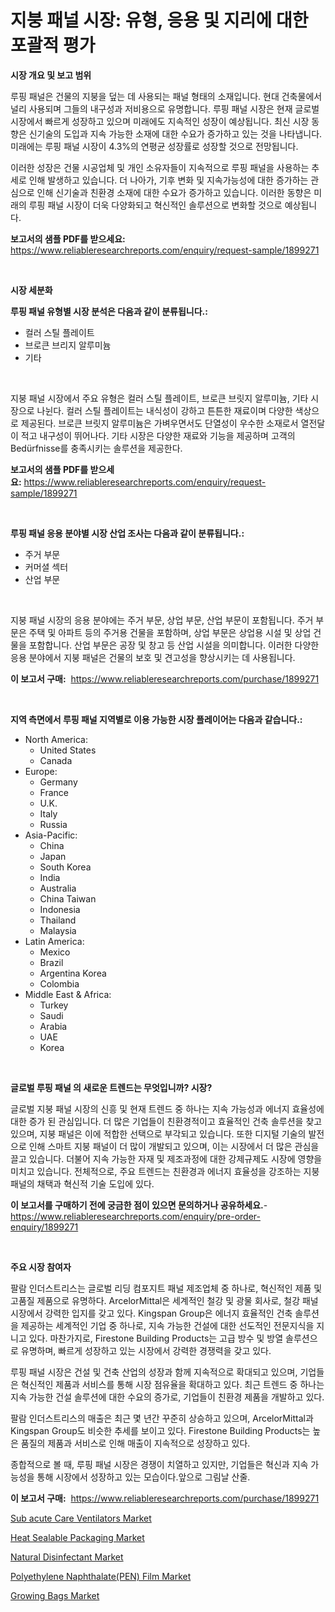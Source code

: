 <p><h1>지붕 패널 시장: 유형, 응용 및 지리에 대한 포괄적 평가</h1></p><p><strong>시장 개요 및 보고 범위</strong></p>
<p><p>루핑 패널은 건물의 지붕을 덮는 데 사용되는 패널 형태의 소재입니다. 현대 건축물에서 널리 사용되며 그들의 내구성과 저비용으로 유명합니다. 루핑 패널 시장은 현재 글로벌 시장에서 빠르게 성장하고 있으며 미래에도 지속적인 성장이 예상됩니다. 최신 시장 동향은 신기술의 도입과 지속 가능한 소재에 대한 수요가 증가하고 있는 것을 나타냅니다. 미래에는 루핑 패널 시장이 4.3%의 연평균 성장률로 성장할 것으로 전망됩니다. </p><p>이러한 성장은 건물 시공업체 및 개인 소유자들이 지속적으로 루핑 패널을 사용하는 추세로 인해 발생하고 있습니다. 더 나아가, 기후 변화 및 지속가능성에 대한 증가하는 관심으로 인해 신기술과 친환경 소재에 대한 수요가 증가하고 있습니다. 이러한 동향은 미래의 루핑 패널 시장이 더욱 다양화되고 혁신적인 솔루션으로 변화할 것으로 예상됩니다.</p></p>
<p><strong>보고서의 샘플 PDF를 받으세요:</strong> <a href="https://www.reliableresearchreports.com/enquiry/request-sample/1899271">https://www.reliableresearchreports.com/enquiry/request-sample/1899271</a></p>
<p>&nbsp;</p>
<p><strong>시장 세분화</strong></p>
<p><strong>루핑 패널 유형별 시장 분석은 다음과 같이 분류됩니다.:</strong></p>
<p><ul><li>컬러 스틸 플레이트</li><li>브로큰 브리지 알루미늄</li><li>기타</li></ul></p>
<p>&nbsp;</p>
<p><p>지붕 패널 시장에서 주요 유형은 컬러 스틸 플레이트, 브로큰 브릿지 알루미늄, 기타 시장으로 나뉜다. 컬러 스틸 플레이트는 내식성이 강하고 튼튼한 재료이며 다양한 색상으로 제공된다. 브로큰 브릿지 알루미늄은 가벼우면서도 단열성이 우수한 소재로서 열전달이 적고 내구성이 뛰어나다. 기타 시장은 다양한 재료와 기능을 제공하며 고객의 Bedürfnisse를 충족시키는 솔루션을 제공한다.</p></p>
<p><strong>보고서의 샘플 PDF를 받으세요:</strong>&nbsp;<a href="https://www.reliableresearchreports.com/enquiry/request-sample/1899271">https://www.reliableresearchreports.com/enquiry/request-sample/1899271</a></p>
<p>&nbsp;</p>
<p><strong> 루핑 패널 응용 분야별 시장 산업 조사는 다음과 같이 분류됩니다.:</strong></p>
<p><ul><li>주거 부문</li><li>커머셜 섹터</li><li>산업 부문</li></ul></p>
<p>&nbsp;</p>
<p><p>지붕 패널 시장의 응용 분야에는 주거 부문, 상업 부문, 산업 부문이 포함됩니다. 주거 부문은 주택 및 아파트 등의 주거용 건물을 포함하며, 상업 부문은 상업용 시설 및 상업 건물을 포함합니다. 산업 부문은 공장 및 창고 등 산업 시설을 의미합니다. 이러한 다양한 응용 분야에서 지붕 패널은 건물의 보호 및 견고성을 향상시키는 데 사용됩니다.</p></p>
<p><strong>이 보고서 구매:</strong>&nbsp; <a href="https://www.reliableresearchreports.com/purchase/1899271">https://www.reliableresearchreports.com/purchase/1899271</a></p>
<p>&nbsp;</p>
<p><strong>지역 측면에서 루핑 패널 지역별로 이용 가능한 시장 플레이어는 다음과 같습니다.:</strong></p>
<p><ul>
    <li>
        North America:
        <ul>
            <li>United States</li>
            <li>Canada</li>
        </ul>
    </li>
    <li>
        Europe:
        <ul>
            <li>Germany</li>
            <li>France</li>
            <li>U.K.</li>
            <li>Italy</li>
            <li>Russia</li>
        </ul>
    </li>
    <li>
        Asia-Pacific:
        <ul>
            <li>China</li>
            <li>Japan</li>
            <li>South Korea</li>
            <li>India</li>
            <li>Australia</li>
            <li>China Taiwan</li>
            <li>Indonesia</li>
            <li>Thailand</li>
            <li>Malaysia</li>
        </ul>
    </li>
    <li>
        Latin America:
        <ul>
            <li>Mexico</li>
            <li>Brazil</li>
            <li>Argentina Korea</li>
            <li>Colombia</li>
        </ul>
    </li>
    <li>
        Middle East & Africa:
        <ul>
            <li>Turkey</li>
            <li>Saudi</li>
            <li>Arabia</li>
            <li>UAE</li>
            <li>Korea</li>
        </ul>
    </li>
    </ul></p>
<p>&nbsp;</p>
<p><strong>글로벌 루핑 패널 의 새로운 트렌드는 무엇입니까? 시장?</strong></p>
<p><p>글로벌 지붕 패널 시장의 신흥 및 현재 트렌드 중 하나는 지속 가능성과 에너지 효율성에 대한 증가 된 관심입니다. 더 많은 기업들이 친환경적이고 효율적인 건축 솔루션을 찾고 있으며, 지붕 패널은 이에 적합한 선택으로 부각되고 있습니다. 또한 디지털 기술의 발전으로 인해 스마트 지붕 패널이 더 많이 개발되고 있으며, 이는 시장에서 더 많은 관심을 끌고 있습니다. 더불어 지속 가능한 자재 및 제조과정에 대한 강제규제도 시장에 영향을 미치고 있습니다. 전체적으로, 주요 트렌드는 친환경과 에너지 효율성을 강조하는 지붕 패널의 채택과 혁신적 기술 도입에 있다.</p></p>
<p><strong>이 보고서를 구매하기 전에 궁금한 점이 있으면 문의하거나 공유하세요.</strong>- <a href="https://www.reliableresearchreports.com/enquiry/pre-order-enquiry/1899271">https://www.reliableresearchreports.com/enquiry/pre-order-enquiry/1899271</a></p>
<p>&nbsp;</p>
<p><strong>주요 시장 참여자</strong></p>
<p><p>팔람 인더스트리스는 글로벌 리딩 컴포지트 패널 제조업체 중 하나로, 혁신적인 제품 및 고품질 제품으로 유명하다. ArcelorMittal은 세계적인 철강 및 광물 회사로, 철강 패널 시장에서 강력한 입지를 갖고 있다. Kingspan Group은 에너지 효율적인 건축 솔루션을 제공하는 세계적인 기업 중 하나로, 지속 가능한 건설에 대한 선도적인 전문지식을 지니고 있다. 마찬가지로, Firestone Building Products는 고급 방수 및 방열 솔루션으로 유명하며, 빠르게 성장하고 있는 시장에서 강력한 경쟁력을 갖고 있다.</p><p>루핑 패널 시장은 건설 및 건축 산업의 성장과 함께 지속적으로 확대되고 있으며, 기업들은 혁신적인 제품과 서비스를 통해 시장 점유율을 확대하고 있다. 최근 트렌드 중 하나는 지속 가능한 건설 솔루션에 대한 수요의 증가로, 기업들이 친환경 제품을 개발하고 있다.</p><p>팔람 인더스트리스의 매출은 최근 몇 년간 꾸준히 상승하고 있으며, ArcelorMittal과 Kingspan Group도 비슷한 추세를 보이고 있다. Firestone Building Products는 높은 품질의 제품과 서비스로 인해 매출이 지속적으로 성장하고 있다.</p><p>종합적으로 볼 때, 루핑 패널 시장은 경쟁이 치열하고 있지만, 기업들은 혁신과 지속 가능성을 통해 시장에서 성장하고 있는 모습이다.앞으로 그림날 산줄.</p></p>
<p><strong>이 보고서 구매:</strong>&nbsp;&nbsp;<a href="https://www.reliableresearchreports.com/purchase/1899271">https://www.reliableresearchreports.com/purchase/1899271</a></p>
<p><p><a href="https://github.com/JameTravis/Market-Research-Report-List-4/blob/main/sub-acute-care-ventilators-market.md">Sub acute Care Ventilators Market</a></p><p><a href="https://issuu.com/reportprime-2/docs/heat-sealable-packaging-market-size-2030.pptx">Heat Sealable Packaging Market</a></p><p><a href="https://view.publitas.com/reportprime-1/natural-disinfectant-market-size-share-trends-analysis-report-by-application-regional-outlook-competitive-strategies-and-segment-forecasts-2024-2031/">Natural Disinfectant Market</a></p><p><a href="https://issuu.com/reportprime-2/docs/polyethylene-naphthalatepen-film-market-size-2030.">Polyethylene Naphthalate(PEN) Film Market</a></p><p><a href="https://acidic-farm-354.notion.site/Growing-Bags-Market-A-Comprehensive-Report-of-its-Market-Share-Growth-Trends-2024-2031-6c68c5fa83a240c5badcfd2d7590a606">Growing Bags Market</a></p></p>
